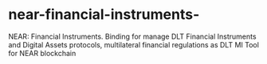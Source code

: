 # near-financial-instruments-
NEAR: Financial Instruments. Binding for manage DLT Financial Instruments and Digital Assets protocols, multilateral financial regulations as DLT MI Tool for NEAR blockchain
